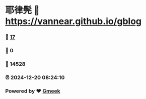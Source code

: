 # 耶律髡 :link: https://vannear.github.io/gblog 
### :page_facing_up: [17](https://vannear.github.io/gblog/tag.html) 
### :speech_balloon: 0 
### :hibiscus: 14528 
### :alarm_clock: 2024-12-20 08:24:10 
### Powered by :heart: [Gmeek](https://github.com/Meekdai/Gmeek)
